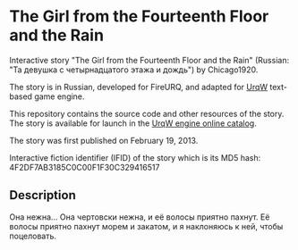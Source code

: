 # The Girl from the Fourteenth Floor and the Rain

Interactive story "The Girl from the Fourteenth Floor and the Rain" (Russian: "Та девушка с четырнадцатого этажа и дождь") by Chicago1920.

The story is in Russian, developed for FireURQ, and adapted for [UrqW](https://github.com/urqw/UrqW) text-based game engine.

This repository contains the source code and other resources of the story. The story is available for launch in the [UrqW engine online catalog](https://urqw.github.io/UrqW/#girl_from_14).

The story was first published on February 19, 2013.

Interactive fiction identifier (IFID) of the story which is its MD5 hash: 4F2DF7AB3185C0C00F1F30C329416517

## Description

Она нежна... Она чертовски нежна, и её волосы приятно пахнут. Её волосы приятно пахнут морем и закатом,  и я наклоняюсь к ней, чтобы  поцеловать.
